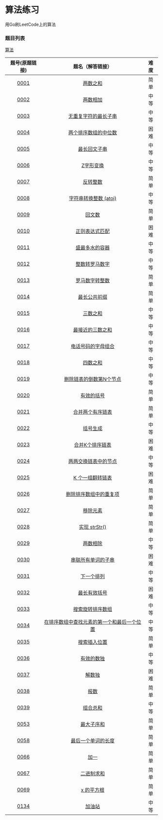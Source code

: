 # 算法练习
用Go刷LeetCode上的算法


### 题目列表
[算法](https://leetcode-cn.com/problemset/algorithms/)

题号(原题链接) | 题名（解答链接） | 难度
:-: | :-: | :-:
[0001](https://leetcode-cn.com/problems/two-sum/) | [两数之和](https://github.com/cocowh/algorithm/tree/master/0001_twoSum) | 简单
[0002](https://leetcode-cn.com/problems/add-two-numbers/submissions/) | [两数相加](https://github.com/cocowh/algorithm/tree/master/0002_addTwoNumbers) | 中等
[0003](https://leetcode-cn.com/problems/longest-substring-without-repeating-characters/) | [无重复字符的最长子串](https://github.com/cocowh/algorithm/tree/master/0003_lengthOfLongestSubstring) | 中等
[0004](https://leetcode-cn.com/problems/median-of-two-sorted-arrays/description/) | [两个排序数组的中位数](https://github.com/cocowh/algorithm/tree/master/0004_findMedianSortedArrays) | 困难
[0005](https://leetcode-cn.com/problems/zigzag-conversion/) | [最长回文子串](https://github.com/cocowh/algorithm/tree/master/0005_longestPalindrome) | 中等 
[0006](https://leetcode-cn.com/problems/zigzag-conversion/) | [Z字形变换](https://github.com/cocowh/algorithm/tree/master/0006_convert) | 中等
[0007](https://leetcode-cn.com/problems/reverse-integer/) | [反转整数](https://github.com/cocowh/algorithm/tree/master/0007_reverse) | 简单
[0008](https://leetcode-cn.com/problems/string-to-integer-atoi/) | [字符串转换整数 (atoi)](https://github.com/cocowh/algorithm/tree/master/0008_myAtoi) | 中等
[0009](https://leetcode-cn.com/problems/palindrome-number/) | [回文数](https://github.com/cocowh/algorithm/tree/master/0009_isPalindrome) | 简单
[0010](https://leetcode-cn.com/problems/regular-expression-matching/) | [正则表达式匹配](https://github.com/cocowh/algorithm/tree/master/0010_isMatch) | 困难
[0011](https://leetcode-cn.com/problems/container-with-most-water/) | [盛最多水的容器](https://github.com/cocowh/algorithm/tree/master/0011_maxArea) | 中等
[0012](https://leetcode-cn.com/problems/integer-to-roman/) | [整数转罗马数字](https://github.com/cocowh/algorithm/tree/master/0012_intToRoman) | 中等
[0013](https://leetcode-cn.com/problems/roman-to-integer/) | [罗马数字转整数](https://github.com/cocowh/algorithm/tree/master/0013_romanToInt) | 简单
[0014](https://leetcode-cn.com/problems/longest-common-prefix/) | [最长公共前缀](https://github.com/cocowh/algorithm/tree/master/0014_longestCommonPrefix) | 简单
[0015](https://leetcode-cn.com/problems/3sum/) | [三数之和](https://github.com/cocowh/algorithm/tree/master/0015_threeSum) | 中等
[0016](https://leetcode-cn.com/problems/3sum-closest/) | [最接近的三数之和](https://github.com/cocowh/algorithm/tree/master/0016_threeSumClosest) | 中等
[0017](https://leetcode-cn.com/problems/letter-combinations-of-a-phone-number/) | [电话号码的字母组合](https://github.com/cocowh/algorithm/tree/master/0017_letterCombinations) | 中等
[0018](https://leetcode-cn.com/problems/4sum/) | [四数之和](https://github.com/cocowh/algorithm/tree/master/0018_fourSum) | 中等
[0019](https://leetcode-cn.com/problems/remove-nth-node-from-end-of-list/) | [删除链表的倒数第N个节点](https://github.com/cocowh/algorithm/tree/master/0019_removeNthFromEnd) | 中等
[0020](https://leetcode-cn.com/problems/valid-parentheses/) | [有效的括号](https://github.com/cocowh/algorithm/tree/master/0020_isValid) | 简单
[0021](https://leetcode-cn.com/problems/merge-two-sorted-lists/) | [合并两个有序链表](https://github.com/cocowh/algorithm/tree/master/0021_mergeTwoLists) | 简单
[0022](https://leetcode-cn.com/problems/generate-parentheses/) | [括号生成](https://github.com/cocowh/algorithm/tree/master/0022_generateParenthesis) | 中等
[0023](https://leetcode-cn.com/problems/merge-k-sorted-lists/) | [合并K个排序链表](https://github.com/cocowh/algorithm/tree/master/0023_mergeKLists) | 困难
[0024](https://leetcode-cn.com/problems/swap-nodes-in-pairs/) | [两两交换链表中的节点](https://github.com/cocowh/algorithm/tree/master/0024_swapPairs) | 中等
[0025](https://leetcode-cn.com/problems/reverse-nodes-in-k-group/) | [K 个一组翻转链表](https://github.com/cocowh/algorithm/tree/master/0025_reverseKGroup) | 困难
[0026](https://leetcode-cn.com/problems/remove-duplicates-from-sorted-array/) | [删除排序数组中的重复项](https://github.com/cocowh/algorithm/tree/master/0026_removeDuplicates) | 简单
[0027](https://leetcode-cn.com/problems/remove-element/) | [移除元素](https://github.com/cocowh/algorithm/tree/master/0027_removeElement) | 简单
[0028](https://leetcode-cn.com/problems/implement-strstr/) | [实现 strStr()](https://github.com/cocowh/algorithm/tree/master/0028_strStr) | 简单
[0029](https://leetcode-cn.com/problems/divide-two-integers/) | [两数相除](https://github.com/cocowh/algorithm/tree/master/0029_divide) | 中等
[0030](https://leetcode-cn.com/problems/substring-with-concatenation-of-all-words/) | [串联所有单词的子串](https://github.com/cocowh/algorithm/tree/master/0030_findSubstring) | 困难
[0031](https://leetcode-cn.com/problems/next-permutation/) | [下一个排列](https://github.com/cocowh/algorithm/tree/master/0031_nextPermutation) | 中等
[0032](https://leetcode-cn.com/problems/longest-valid-parentheses/) | [最长有效括号](https://github.com/cocowh/algorithm/tree/master/0032_longestValidParentheses) | 困难
[0033](https://leetcode-cn.com/problems/search-in-rotated-sorted-array/) | [搜索旋转排序数组](https://github.com/cocowh/algorithm/tree/master/0033_search) | 中等
[0034](https://leetcode-cn.com/problems/find-first-and-last-position-of-element-in-sorted-array/) | [在排序数组中查找元素的第一个和最后一个位置](https://github.com/cocowh/algorithm/tree/master/0034_searchRange) | 中等
[0035](https://leetcode-cn.com/problems/search-insert-position/) | [搜索插入位置](https://github.com/cocowh/algorithm/tree/master/0035_searchInsert) | 简单
[0036](https://leetcode-cn.com/problems/valid-sudoku/) | [有效的数独](https://github.com/cocowh/algorithm/tree/master/0036_isValidSudoku) | 中等
[0037](https://leetcode-cn.com/problems/sudoku-solver/) | [解数独](https://github.com/cocowh/algorithm/tree/master/0037_solveSudoku) | 困难
[0038](https://leetcode-cn.com/problems/count-and-say/) | [报数](https://github.com/cocowh/algorithm/tree/master/0038_countAndSay) | 简单
[0039](https://leetcode-cn.com/problems/combination-sum/) | [组合总和](https://github.com/cocowh/algorithm/tree/master/0039_combinationSum) | 中等
[0053](https://leetcode-cn.com/problems/maximum-subarray/) | [最大子序和](https://github.com/cocowh/algorithm/tree/master/0053_maxSubArray) | 简单
[0058](https://leetcode-cn.com/problems/length-of-last-word/) | [最后一个单词的长度](https://github.com/cocowh/algorithm/tree/master/0058_lengthOfLastWord) | 简单
[0066](https://leetcode-cn.com/problems/plus-one/) | [加一](https://github.com/cocowh/algorithm/tree/master/0066_plusOne) | 简单
[0067](https://leetcode-cn.com/problems/add-binary/) | [二进制求和](https://github.com/cocowh/algorithm/tree/master/0067_addBinary) | 简单
[0069](https://leetcode-cn.com/problems/sqrtx/) | [x 的平方根](https://github.com/cocowh/algorithm/tree/master/0069_mySqrt) | 简单
[0134](https://leetcode-cn.com/problems/gas-station/) | [加油站](https://github.com/cocowh/algorithm/tree/master/0134_canCompleteCircuit) | 中等